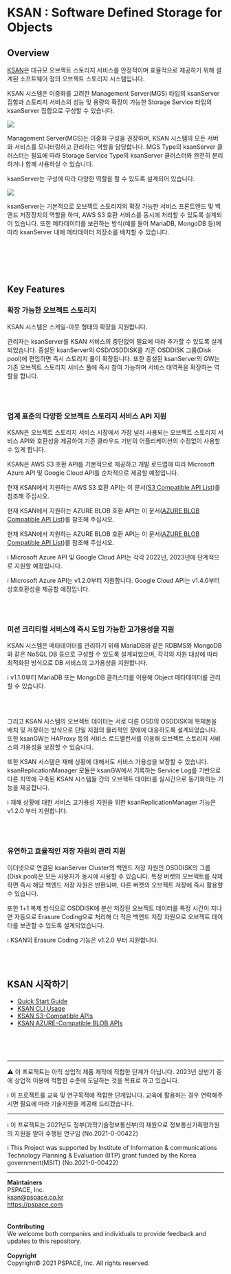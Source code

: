 # KSAN : Software Defined Storage for Objects

## Overview

[KSAN](https://github.com/infinistor/ksan)은 대규모 오브젝트 스토리지 서비스를 안정적이며 효율적으로 제공하기 위해 설계된 소프트웨어 정의 오브젝트 스토리지 시스템입니다.

KSAN 시스템은 이중화를 고려한 Management Server(MGS) 타입의 ksanServer 집합과 스토리지 서비스의 성능 및 용량의 확장이 가능한 Storage Service 타입의 ksanServer 집합으로 구성할 수 있습니다.

![](images/ksansystem_2.png)

Management Server(MGS)는 이중화 구성을 권장하며, KSAN 시스템의 모든 서버와 서비스를 모니터링하고 관리하는 역할을 담당합니다. MGS Type의 ksanServer 클러스터는 필요에 따라 Storage Service Type의 ksanServer 클러스터와 완전히 분리하거나 함께 사용하실 수 있습니다.

ksanServer는 구성에 따라 다양한 역할을 할 수 있도록 설계되어 있습니다.


![](images/ksanserver.png)


ksanServer는 기본적으로 오브젝트 스토리지의 확장 가능한 서비스 프론트엔드 및 백엔드 저장장치의 역할을 하며, AWS S3 호환 서비스를 동시에 처리할 수 있도록 설계되어 있습니다. 또한 메타데이터를 보관하는 방식(예를 들어 MariaDB, MongoDB 등)에 따라 ksanServer 내에 메타데이터 저장소를 배치할 수 있습니다.

<br><br><br><br>

## Key Features

### 확장 가능한 오브젝트 스토리지

KSAN 시스템은 스케일-아웃 형태의 확장을 지원합니다.

관리자는 ksanServer를 KSAN 서비스의 중단없이 필요에 따라 추가할 수 있도록 설계되었습니다. 증설된 ksanServer의 OSD/OSDDISK를 기존 OSDDISK 그룹(Disk pool)에 편입하면 즉시 스토리지 풀이 확장됩니다. 또한 증설된 ksanServer의 GW는 기존 오브젝트 스토리지 서비스 풀에 즉시 참여 가능하며 서비스 대역폭을 확장하는 역할을 합니다.

<br><br>

### 업계 표준의 다양한 오브젝트 스토리지 서비스 API 지원

KSAN은 오브젝트 스토리지 서비스 시장에서 가장 널리 사용되는 오브젝트 스토리지 서비스 API와 호환성을 제공하여 기존 클라우드 기반의 어플리케이션의 수정없이 사용할 수 있게 합니다.

KSAN은 AWS S3 호환 API를 기본적으로 제공하고 개발 로드맵에 따라 Microsoft Azure API 및 Google Cloud API를 순차적으로 제공할 예정입니다.

현재 KSAN에서 지원하는 AWS S3 호환 API는 이 문서([S3 Compatible API List](http://vpn.pspace.com:3000/share/d3d24a01-5795-4398-8d90-6c7078efb227/doc/ksangw-s3-compatible-apis-YQ4FxMK0WO))를 참조해 주십시오.

현재 KSAN에서 지원하는 AZURE BLOB 호환 API는 이 문서([AZURE BLOB Compatible API List](http://vpn.pspace.com:3000/share/d3d24a01-5795-4398-8d90-6c7078efb227/doc/ksangw-blob-apis-2uUmS24H5E))를 참조해 주십시오.

현재 KSAN에서 지원하는 AZURE BLOB 호환 API는 이 문서([AZURE BLOB Compatible API List](http://vpn.pspace.com:3000/share/d3d24a01-5795-4398-8d90-6c7078efb227/doc/ksangw-blob-apis-2uUmS24H5E))를 참조해 주십시오.

ℹ️ Microsoft Azure API 및 Google Cloud API는 각각 2022년, 2023년에 단계적으로 지원할 예정입니다.

ℹ️ Microsoft Azure API는 v1.2.0부터 지원합니다. Google Cloud API는 v1.4.0부터 상호호환성을 제공할 예정입니다.

<br><br>

### 미션 크리티컬 서비스에 즉시 도입 가능한 고가용성을 지원

KSAN 시스템은 메타데이터를 관리하기 위해 MariaDB와 같은 RDBMS와 MongoDB와 같은 NoSQL DB 등으로 구성할 수 있도록 설계되었으며, 각각의 지원 대상에 따라 최적화된 방식으로 DB 서비스의 고가용성을 지원합니다.

ℹ️ v1.1.0부터 MariaDB 또는 MongoDB 클러스터를 이용해 Object 메타데이터를 관리할 수 있습니다.

<br><br>

그리고 KSAN 시스템의 오브젝트 데이터는 서로 다른 OSD의 OSDDISK에 복제본을 배치 및 저장하는 방식으로 단일 지점의 물리적인 장애에 대응하도록 설계되었습니다. 또한 ksanGW는 HAProxy 등의 서비스 로드밸런서를 이용해 오브젝트 스토리지 서비스의 가용성을 보장할 수 있습니다.

또한 KSAN 시스템은 재해 상황에 대해서도 서비스 가용성을 보장할 수 있습니다. ksanReplicationManager 모듈은 ksanGW에서 기록하는 Service Log를 기반으로 다른 지역에 구축된 KSAN 시스템들 간의 오브젝트 데이터를 실시간으로 동기화하는 기능을 제공합니다.

ℹ️ 재해 상황에 대한 서비스 고가용성 지원을 위한 ksanReplicationManager 기능은 v1.2.0 부터 지원합니다.

<br><br>

### 유연하고 효율적인 저장 자원의 관리 지원

이더넷으로 연결된 ksanServer Cluster의 백엔드 저장 자원인 OSDDISK의 그룹(Disk pool)은 모든 사용자가 동시에 사용할 수 있습니다. 특정 버켓의 오브젝트를 삭제하면 즉시 해당 백엔드 저장 자원은 반환되며, 다른 버켓의 오브젝트 저장에 즉시 활용할 수 있습니다.

또한 1+1 복제 방식으로 OSDDISK에 분산 저장된 오브젝트 데이터를 특정 시간이 지나면 자동으로 Erasure Coding으로 처리해 더 적은 백엔드 저장 자원으로 오브젝트 데이터를 보관할 수 있도록 설계되었습니다.

ℹ️ KSAN의 Erasure Coding 기능은 v1.2.0 부터 지원합니다.


<br><br>

## KSAN 시작하기

* [Quick Start Guide](http://vpn.pspace.com:3000/share/d3d24a01-5795-4398-8d90-6c7078efb227/doc/quick-start-guide-rC1ZgcsjS3)
* [KSAN CLI Usage](http://vpn.pspace.com:3000/share/d3d24a01-5795-4398-8d90-6c7078efb227/doc/ksan-cli-usage-PMTp2vuLMK)
* [KSAN S3-Compatible APIs](http://vpn.pspace.com:3000/share/d3d24a01-5795-4398-8d90-6c7078efb227/doc/ksangw-s3-compatible-apis-YQ4FxMK0WO)
* [KSAN AZURE-Compatible BLOB APIs](http://vpn.pspace.com:3000/share/d3d24a01-5795-4398-8d90-6c7078efb227/doc/ksangw-blob-apis-2uUmS24H5E)


<br><br><br>

---

⚠️ 이 프로젝트는 아직 상업적 제품 제작에 적합한 단계가 아닙니다. 2023년 상반기 중에 상업적 이용에 적합한 수준에 도달하는 것을 목표로 하고 있습니다.

ℹ️ 이 프로젝트를 교육 및 연구목적에 적합한 단계입니다. 교육에 활용하는 경우 연락해주시면 필요에 따라 기술지원을 제공해 드리겠습니다.

---

ℹ️ 이 프로젝트는 2021년도 정부(과학기술정보통신부)의 재원으로 정보통신기획평가원의 지원을 받아 수행된 연구임 (No.2021-0-00422)

ℹ️ This Project was supported by Institute of Information & communications Technology Planning & Evaluation (IITP) grant funded by the Korea government(MSIT) (No.2021-0-00422)

---
**Maintainers**<br>
PSPACE, Inc.<br>
ksan@pspace.co.kr<br>
https://pspace.com<br>
<br><br>
**Contributing**<br>
We welcome both companies and individuals to provide feedback and updates to this repository.
<br><br>
**Copyright**<br>
Copyright© 2021 PSPACE, Inc. All rights reserved.
<br><br>
